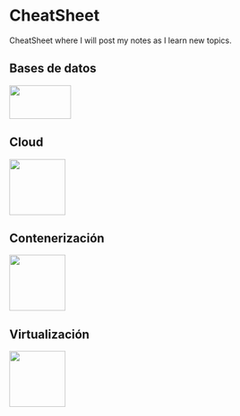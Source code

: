 # CheatSheet
CheatSheet where I will post my notes as I learn new topics.

## Bases de datos
[<img src="https://upload.wikimedia.org/wikipedia/commons/8/87/Sql_data_base_with_logo.png" width="110" height="60">](https://github.com/willimhw/CS-SQL.git)

## Cloud
[<img src="https://uxwing.com/wp-content/themes/uxwing/download/brands-and-social-media/aws-icon.png" width="100" height="100">](http://google.com.au/)

## Contenerización
[<img src="https://seeklogo.com/images/D/docker-logo-6D6F987702-seeklogo.com.png" width="100" height="100">](http://google.com.au/)

## Virtualización
[<img src="https://upload.wikimedia.org/wikipedia/commons/7/7d/VMware_Workstation_Icon.png" width="100" height="100">](http://google.com.au/)
